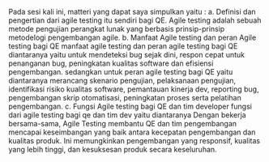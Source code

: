 Pada sesi kali ini, matteri yang dapat saya simpulkan yaitu :
a. Definisi dan pengertian dari agile testing itu sendiri bagi QE. 
Agile testing adalah sebuah metode pengujian perangkat lunak yang berbasis prinsip-prinsip metodelogi pengembangan agile. 
b. Manfaat Agile testing dan peran Agile testing bagi QE
manfaat agile testing dan peran agile testing bagi QE diantaranya yaitu untuk mendeteksi bug sejak dini, respon cepat untuk penanganan bug, peningkatan kualitas software dan efisiensi pengembangan. sedangkan untuk peran agile testing bagi QE yaitu diantaranya merancang skenario pengujian, pelaksanaan pengujian, identifikasi risiko kualitas software, pemantauan kinerja dev, reporting bug, pengembangan skrip otomatisasi, peningkatan proses serta pelatihan pengembangan.
c. Fungsi Agile testing bagi QE dan tim developer 
fungsi dari agile testing bagi qe dan tim dev yaitu diantaranya Dengan bekerja bersama-sama, Agile Testing membantu QE dan tim pengembangan mencapai keseimbangan yang baik antara kecepatan pengembangan dan kualitas produk. Ini memungkinkan pengembangan yang responsif, kualitas yang lebih tinggi, dan kesuksesan produk secara keseluruhan.